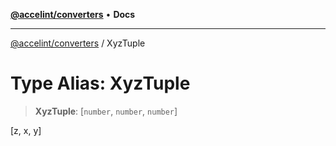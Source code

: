 [**@accelint/converters**](../README.md) • **Docs**

***

[@accelint/converters](../README.md) / XyzTuple

# Type Alias: XyzTuple

> **XyzTuple**: [`number`, `number`, `number`]

[z, x, y]
